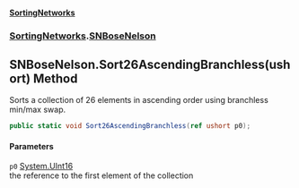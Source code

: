 #### [SortingNetworks](./index.md 'index')
### [SortingNetworks](./SortingNetworks.md 'SortingNetworks').[SNBoseNelson](./SortingNetworks-SNBoseNelson.md 'SortingNetworks.SNBoseNelson')
## SNBoseNelson.Sort26AscendingBranchless(ushort) Method
Sorts a collection of 26 elements in ascending order using branchless min/max swap.  
```csharp
public static void Sort26AscendingBranchless(ref ushort p0);
```
#### Parameters
<a name='SortingNetworks-SNBoseNelson-Sort26AscendingBranchless(ushort)-p0'></a>
`p0` [System.UInt16](https://docs.microsoft.com/en-us/dotnet/api/System.UInt16 'System.UInt16')  
the reference to the first element of the collection  
  
